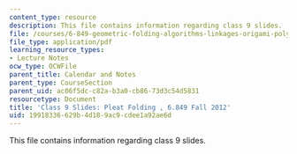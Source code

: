 ```yaml
---
content_type: resource
description: This file contains information regarding class 9 slides.
file: /courses/6-849-geometric-folding-algorithms-linkages-origami-polyhedra-fall-2012/19918336629b4d189ac9cdee1a92ae6d_MIT6_849F12_slidesC09.pdf
file_type: application/pdf
learning_resource_types:
- Lecture Notes
ocw_type: OCWFile
parent_title: Calendar and Notes
parent_type: CourseSection
parent_uid: ac06f5dc-c82a-b3a0-cb86-73d3c54d5831
resourcetype: Document
title: 'Class 9 Slides: Pleat Folding , 6.849 Fall 2012'
uid: 19918336-629b-4d18-9ac9-cdee1a92ae6d
---
```

This file contains information regarding class 9 slides.

